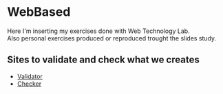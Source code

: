 # WebBased

Here I'm inserting my exercises done with Web Technology Lab.\
Also personal exercises produced or reproduced trought the slides study.

## Sites to validate and check what we creates
- [Validator](https://validator.w3.org/)
- [Checker](http://achecker.csr.unibo.it/checker/index.php#output_div)